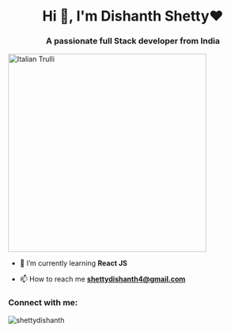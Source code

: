 <h1 align="center">Hi 👋, I'm Dishanth Shetty❤️</h1>
<h3 align="center">A passionate full Stack developer from India</h3>
<img src="https://camo.githubusercontent.com/cae12fddd9d6982901d82580bdf321d81fb299141098ca1c2d4891870827bf17/68747470733a2f2f6d69726f2e6d656469756d2e636f6d2f6d61782f313336302f302a37513379765349765f7430696f4a2d5a2e676966" alt="Italian Trulli" width="400">

- 🌱 I’m currently learning **React JS**

- 📫 How to reach me **shettydishanth4@gmail.com**

<h3 align="left">Connect with me:</h3>
<p align="left">
</p>

<p><img align="center" src="https://github-readme-streak-stats.herokuapp.com/?user=shettydishanth&" alt="shettydishanth" /></p>

